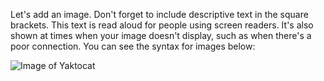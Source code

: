 Let's add an image. Don't forget to include descriptive text in the square brackets. This text is read aloud for people using screen readers. It's also shown at times when your image doesn't display, such as when there's a poor connection. You can see the syntax for images below:

![Image of Yaktocat](https://octodex.github.com/images/yaktocat.png)
